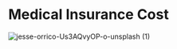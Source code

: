 # Medical Insurance Cost
![jesse-orrico-Us3AQvyOP-o-unsplash (1)](https://user-images.githubusercontent.com/114705723/222254196-e7d4b528-c92c-4334-8a29-e0514ef208dd.jpg)
